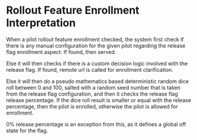 # Rollout Feature Enrollment Interpretation

When a pilot rollout feature enrollment checked,
the system first check if there is any manual configuration for the given pilot
regarding the release flag enrollment aspect.
If found, then served.

Else it will then checks if there is a custom decision logic involved
with the release flag.
If found, remote url is called for enrollment clarification.

Else it will then do a pseudo mathematics based deterministic random dice roll between 0 and 100,
salted with a random seed number that is taken from the release flag configuration,
and then it checks the release flag release percentage.
If the dice roll result is smaller or equal with the release percentage,
then the pilot is enrolled, otherwise the pilot is allowed for enrollment.

0% release percentage is an exception from this, 
as it defines a global off state for the flag.
